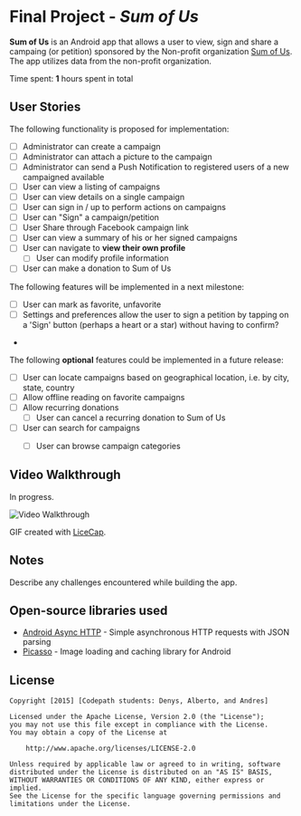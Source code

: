 # Final Project - *Sum of Us*

**Sum of Us** is an Android app that allows a user to view, sign and share a campaing (or petition) sponsored by the Non-profit organization  [Sum of Us](http://sumofus.org). The app utilizes data from the non-profit organization.

Time spent: **1** hours spent in total

## User Stories

The following functionality is proposed for implementation:

* [ ] Administrator can create a campaign
* [ ] Administrator can attach a picture to the campaign
* [ ] Administrator can send a Push Notification to registered users of a new campaigned available
* [ ] User can view a listing of campaigns
* [ ] User can view details on a single campaign
* [ ] User can sign in / up to perform actions on campaigns
* [ ] User can "Sign" a campaign/petition
* [ ] User Share through Facebook campaign link
* [ ] User can view a summary of his or her signed campaigns
* [ ] User can navigate to **view their own profile**
  * [ ] User can modify profile information
* [ ] User can make a donation to Sum of Us

The following features will be implemented in a next milestone:
* [ ] User can mark as favorite, unfavorite
* [ ] Settings and preferences allow the user to sign a petition by tapping on a 'Sign' button (perhaps a heart or a star) without having to confirm?
* 
The following **optional** features could be implemented in a future release:

* [ ] User can locate campaigns based on geographical location, i.e. by city, state, country
* [ ] Allow offline reading on favorite campaigns
* [ ] Allow recurring donations
  * [ ] User can cancel a recurring donation to Sum of Us
* [ ] User can search for campaigns 
  * [ ] User can browse campaign categories



## Video Walkthrough 

In progress.

<img src='milestone2.gif' title='Video Walkthrough' width='' alt='Video Walkthrough' />

GIF created with [LiceCap](http://www.cockos.com/licecap/).

## Notes

Describe any challenges encountered while building the app.

## Open-source libraries used

- [Android Async HTTP](https://github.com/loopj/android-async-http) - Simple asynchronous HTTP requests with JSON parsing
- [Picasso](http://square.github.io/picasso/) - Image loading and caching library for Android

## License

    Copyright [2015] [Codepath students: Denys, Alberto, and Andres]

    Licensed under the Apache License, Version 2.0 (the "License");
    you may not use this file except in compliance with the License.
    You may obtain a copy of the License at

        http://www.apache.org/licenses/LICENSE-2.0

    Unless required by applicable law or agreed to in writing, software
    distributed under the License is distributed on an "AS IS" BASIS,
    WITHOUT WARRANTIES OR CONDITIONS OF ANY KIND, either express or implied.
    See the License for the specific language governing permissions and
    limitations under the License.
